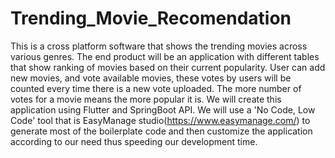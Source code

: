 # Trending_Movie_Recomendation
This is a cross platform software that shows the trending movies across various genres. The end product will be an application with different tables that show ranking of movies based on their current popularity. User can add new movies, and vote available movies, these votes by users will be counted every time there is a new vote uploaded. The more number of votes for a movie means the more popular it is. We will create this application using Flutter and SpringBoot API. We will use a 'No Code, Low Code' tool that is EasyManage studio(https://www.easymanage.com/) to generate most of the boilerplate code and then customize the application according to our need thus speeding our development time.
